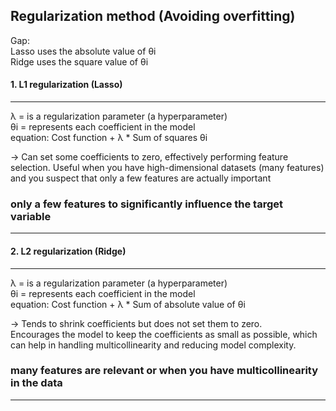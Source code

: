 


## Regularization method (Avoiding overfitting)

Gap:</br>
Lasso uses the absolute value of θi</br>
Ridge uses the square value of θi</br>

#### 1. L1 regularization (Lasso)
---------------------------------------------------------------------------
λ = is a regularization parameter (a hyperparameter)</br>
θi = represents each coefficient in the model</br>
equation: Cost function + λ * Sum of squares θi</br>

-> Can set some coefficients to zero, effectively performing feature selection.
Useful when you have high-dimensional datasets (many features) and you suspect that only a few features are actually important</br>

### only a few features to significantly influence the target variable
---------------------------------------------------------------------------


#### 2. L2 regularization (Ridge)
---------------------------------------------------------------------------
λ = is a regularization parameter (a hyperparameter)</br>
θi = represents each coefficient in the model</br>
equation: Cost function + λ * Sum of absolute value of θi</br>

-> Tends to shrink coefficients but does not set them to zero.</br>
Encourages the model to keep the coefficients as small as possible, which can help in handling multicollinearity and reducing model complexity.</br>

### many features are relevant or when you have multicollinearity in the data
---------------------------------------------------------------------------
